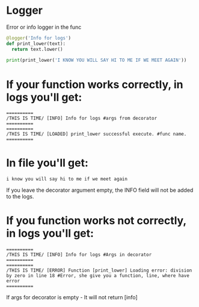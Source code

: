 # Logger
Error or info logger in the func 
```Python
@logger('Info for logs')
def print_lower(text):
  return text.lower()
  
print(print_lower('I KNOW YOU WILL SAY HI TO ME IF WE MEET AGAIN'))

```
# If your function works correctly, in logs you'll get:
```
==========
/THIS IS TIME/ [INFO] Info for logs #args from decorator
==========
==========
/THIS IS TIME/ [LOADED] print_lower successful execute. #func name.
==========
```
# In file you'll get:
```
i know you will say hi to me if we meet again
```
If you leave the decorator argument empty, the INFO field will not be added to the logs.

# If you function works not correctly, in logs you'll get:
```
==========
/THIS IS TIME/ [INFO] Info for logs #Args in decorator
==========
==========
/THIS IS TIME/ [ERROR] Function [print_lower] Loading error: division by zero in line 18 #Error, she give you a function, line, where have error
==========
```
If args for decorator is empty - It will not return [info]

[If you want to feel this code online]: https://replit.com/@DarkLorianPrime/Logger-1#main.py
